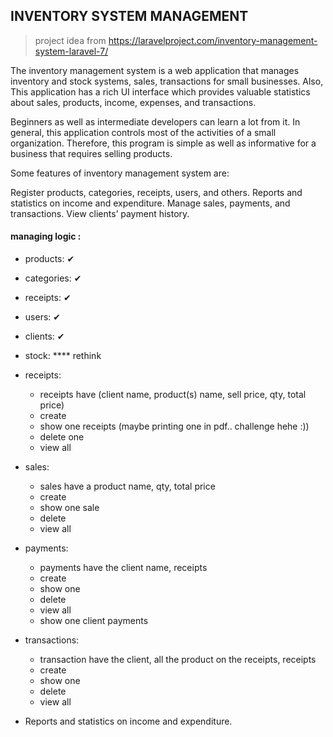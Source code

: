 ## INVENTORY SYSTEM MANAGEMENT

> project idea from https://laravelproject.com/inventory-management-system-laravel-7/

The inventory management system is a web application that manages inventory and stock systems, sales, transactions for small businesses. Also, This application has a rich UI interface which provides valuable statistics about sales, products, income, expenses, and transactions.

Beginners as well as intermediate developers can learn a lot from it. In general, this application controls most of the activities of a small organization. Therefore, this program is simple as well as informative for a business that requires selling products.

Some features of inventory management system are:

Register products, categories, receipts, users, and others.
Reports and statistics on income and expenditure.
Manage sales, payments, and transactions.
View clients’ payment history.

#### managing logic :

-   products: ✔
-   categories: ✔
-   receipts: ✔
-   users: ✔
-   clients: ✔

-   stock:
    \*\*\*\* rethink

-   receipts:

    -   receipts have (client name, product(s) name, sell price, qty, total price)

    *   create
    *   show one receipts (maybe printing one in pdf.. challenge hehe :))
    *   delete one
    *   view all

-   sales:

    -   sales have a product name, qty, total price

    *   create
    *   show one sale
    *   delete
    *   view all

-   payments:

    -   payments have the client name, receipts

    *   create
    *   show one
    *   delete
    *   view all
    *   show one client payments

-   transactions:

    -   transaction have the client, all the product on the receipts, receipts

    *   create
    *   show one
    *   delete
    *   view all

-   Reports and statistics on income and expenditure.
